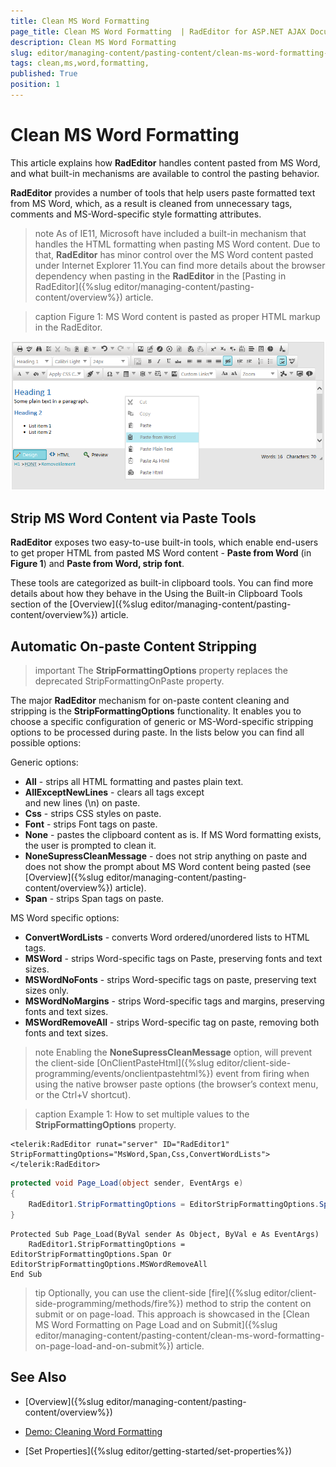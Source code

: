 ```yaml
---
title: Clean MS Word Formatting 
page_title: Clean MS Word Formatting  | RadEditor for ASP.NET AJAX Documentation
description: Clean MS Word Formatting 
slug: editor/managing-content/pasting-content/clean-ms-word-formatting-
tags: clean,ms,word,formatting,
published: True
position: 1
---
```


# Clean MS Word Formatting 

This article explains how **RadEditor** handles content pasted from MS Word, and what built-in mechanisms are available to control the pasting behavior.

**RadEditor** provides a number of tools that help users paste formatted text from MS Word, which, as a result is cleaned from unnecessary tags, comments and MS-Word-specific style formatting attributes.

>note As of IE11, Microsoft have included a built-in mechanism that handles the HTML formatting when pasting MS Word content. Due to that, **RadEditor** has minor control over the MS Word content pasted under Internet Explorer 11.You can find more details about the browser dependency when pasting in the **RadEditor** in the [Pasting in RadEditor]({%slug editor/managing-content/pasting-content/overview%}) article.

>caption Figure 1: MS Word content is pasted as proper HTML markup in the RadEditor.

![pasting-in-editor](images/pasting-in-editor.png)

## Strip MS Word Content via Paste Tools

**RadEditor** exposes two easy-to-use built-in tools, which enable end-users to get proper HTML from pasted MS Word content - **Paste from Word** (in **Figure 1**) and	**Paste from Word, strip font**.

These tools are categorized as built-in clipboard tools. You can find more details about how they behave in the Using the Built-in Clipboard Tools section of the [Overview]({%slug editor/managing-content/pasting-content/overview%}) article.

## Automatic On-paste Content Stripping

>important The **StripFormattingOptions** property replaces the deprecated StripFormattingOnPaste property.

The major **RadEditor** mechanism for on-paste content cleaning and stripping is the **StripFormattingOptions** functionality. It enables you to choose a specific configuration of generic or MS-Word-specific stripping options to be processed during paste. In the lists below you can find all possible options:

Generic options:

* **All** - strips all HTML formatting and pastes plain text.
* **AllExceptNewLines** - clears all tags except <br> and new lines (\n) on paste.
* **Css** - strips CSS styles on paste.
* **Font** - strips Font tags on paste.
* **None** - pastes the clipboard content as is. If MS Word formatting exists, the user is prompted to clean it.
* **NoneSupressCleanMessage** - does not strip anything on paste and does not show the prompt about MS Word content being pasted (see [Overview]({%slug editor/managing-content/pasting-content/overview%}) article).
* **Span** - strips Span tags on paste.

MS Word specific options:

* **ConvertWordLists** - converts Word ordered/unordered lists to HTML tags.
* **MSWord** - strips Word-specific tags on Paste, preserving fonts and text sizes.
* **MSWordNoFonts** - strips Word-specific tags on paste, preserving text sizes only.
* **MSWordNoMargins** - strips Word-specific tags and margins, preserving fonts and text sizes.
* **MSWordRemoveAll** - strips Word-specific tag on paste, removing both fonts and text sizes.

>note Enabling the **NoneSupressCleanMessage** option, will prevent the client-side [OnClientPasteHtml]({%slug editor/client-side-programming/events/onclientpastehtml%}) event from firing when using the native browser paste options (the browser’s context menu, or the Ctrl+V shortcut).

>caption Example 1: How to set multiple values to the **StripFormattingOptions** property.

````ASP.NET
<telerik:RadEditor runat="server" ID="RadEditor1" StripFormattingOptions="MsWord,Span,Css,ConvertWordLists">
</telerik:RadEditor>
````





````C#
protected void Page_Load(object sender, EventArgs e)
{
	RadEditor1.StripFormattingOptions = EditorStripFormattingOptions.Span | EditorStripFormattingOptions.MSWordRemoveAll;
}
````
````VB
Protected Sub Page_Load(ByVal sender As Object, ByVal e As EventArgs)
	RadEditor1.StripFormattingOptions = EditorStripFormattingOptions.Span Or EditorStripFormattingOptions.MSWordRemoveAll
End Sub
````

>tip Optionally, you can use the client-side [fire]({%slug editor/client-side-programming/methods/fire%}) method to strip the content on submit or on page-load.	This approach is showcased in the [Clean MS Word Formatting on Page Load and on Submit]({%slug editor/managing-content/pasting-content/clean-ms-word-formatting-on-page-load-and-on-submit%}) article.

## See Also

 * [Overview]({%slug editor/managing-content/pasting-content/overview%})

 * [Demo: Cleaning Word Formatting](http://demos.telerik.com/aspnet-ajax/editor/examples/cleaningwordformatting/defaultcs.aspx)

 * [Set Properties]({%slug editor/getting-started/set-properties%})

